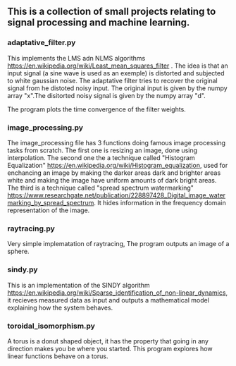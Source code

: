 ## This is a collection of small projects relating to signal processing and machine learning. ##

### adaptative_filter.py ###

This implements the LMS adn NLMS algorithms https://en.wikipedia.org/wiki/Least_mean_squares_filter . The idea is that an input signal (a sine wave is used as an exemple) is distorted and subjected to white gaussian noise. The adaptative filter tries to recover the original signal from he distoted noisy input.
The original input is given by the numpy array "x".The disitorted noisy signal is given by the numpy array "d".

The program plots the time convergence of the filter weights.

### image_processing.py ###

The image_processing file has 3 functions doing famous image processing tasks from scratch. The first one is resizing an image, done using interpolation.
The second one the a technique called "Histogram Equalization" https://en.wikipedia.org/wiki/Histogram_equalization, used for enchancing an image by making the darker areas dark and brighter areas white and making the image have uniform amounts of dark bright areas.
The third is a technique called "spread spectrum watermarking" https://www.researchgate.net/publication/228897428_Digital_image_watermarking_by_spread_spectrum. It hides information in the frequency domain representation of the image.

### raytracing.py ###

Very simple implematation of raytracing, The program outputs an image of a sphere.

### sindy.py ###

This is an implementation of the SINDY algorithm https://en.wikipedia.org/wiki/Sparse_identification_of_non-linear_dynamics, it recieves measured data as input and outputs a mathematical model explaining how the system behaves.

### toroidal_isomorphism.py ###

A torus is a donut shaped object, it has the property that going in any direction makes you be where you started. This program explores how linear functions behave on a torus. 
